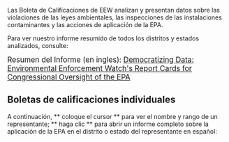 <!--This snippet goes above the main content in `reports-content.md` in this folder-->

Las Boleta de Calificaciones de EEW analizan y presentan datos sobre las violaciones de las leyes ambientales, las inspecciones de las instalaciones contaminantes y las acciones de aplicación de la EPA.

Para ver nuestro informe resumido de todos los distritos y estados analizados, consulte:

<big> Resumen del Informe (en ingles): <a href="https://envirodatagov.org/wp-content/uploads/2020/10/Democratizing-Data-Summary-Report.pdf"> Democratizing Data: Environmental Enforcement Watch's Report Cards for Congressional Oversight of the EPA </a> </big>

## Boletas de calificaciones individuales

A continuación, ** coloque el cursor ** para ver el nombre y rango de un representante; ** haga clic ** para abrir un informe completo sobre la aplicación de la EPA en el distrito o estado del representante en español:
